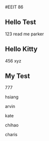 #EEIT 86


## Hello Test
123
read me parker
## Hello Kitty
456
xyz

## My Test
777

hsiang

arvin

kate

chihao

charis